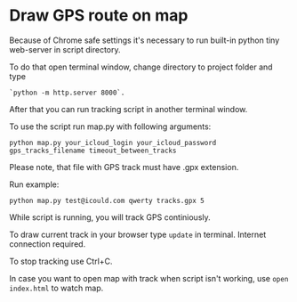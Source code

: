 # Draw GPS route on map

Because of Chrome safe settings it's necessary to run built-in python tiny web-server in script directory.

To do that open terminal window, change directory to project folder and type 

    `python -m http.server 8000`.
    
After that you can run tracking script in another terminal window. 

To use the script run map.py with following arguments:

`python map.py your_icloud_login your_icloud_password gps_tracks_filename timeout_between_tracks`

Please note, that file with GPS track must have .gpx extension.

Run example:

`python map.py test@icould.com qwerty tracks.gpx 5`

While script is running, you will track GPS continiously.

To draw current track in your browser type `update` in terminal. Internet connection required.

To stop tracking use Ctrl+C.

In case you want to open map with track when script isn't working, use `open index.html` to watch map.
